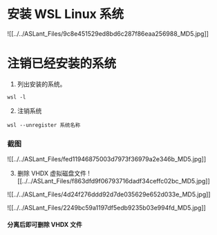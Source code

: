 # 安装 WSL Linux 系统

![[../../ASLant_Files/9c8e451529ed8bd6c287f86eaa256988_MD5.jpg]]
# 注销已经安装的系统

1. 列出安装的系统。
```shell
wsl -l
```

2. 注销系统
```shell
wsl --unregister 系统名称
```
### 截图
![[../../ASLant_Files/fed11946875003d7973f36979a2e346b_MD5.jpg]]


3. 删除 VHDX 虚拟磁盘文件
![[../../ASLant_Files/f863dfd9f06793716dadf34ceffc02bc_MD5.jpg]]


![[../../ASLant_Files/4d24f276ddd92d7de035629e652d033e_MD5.jpg]]

![[../../ASLant_Files/2249bc59a1197df5edb9235b03e994fd_MD5.jpg]]

#### 分离后即可删除 VHDX 文件
